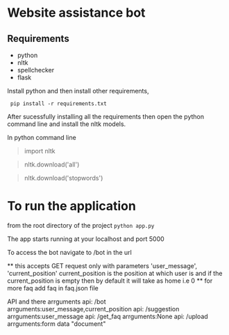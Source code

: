 # Website assistance bot

## Requirements
- python
- nltk
- spellchecker
- flask

Install python and then install other requirements,

` pip install -r requirements.txt`

After sucessfully installing all the requirements then open the python command line and install the nltk models.

In python command line

> import nltk

> nltk.download('all')

> nltk.download('stopwords')


# To run the application 
from the root directory of the project
`python app.py`

The app starts running at your localhost and port 5000

To access the bot navigate to /bot in the url 

** this accepts GET request only with parameters 'user_message', 'current_position' 
current_position is the position at which user is and if the current_position is empty then by default it will take as home i.e 0
** for more faq add faq in faq.json file

API and there arrguments
api: /bot  arrguments:user_message,current_position
api: /suggestion  arrguments:user_message
api: /get_faq  arrguments:None
api: /upload  arrguments:form data "document"

